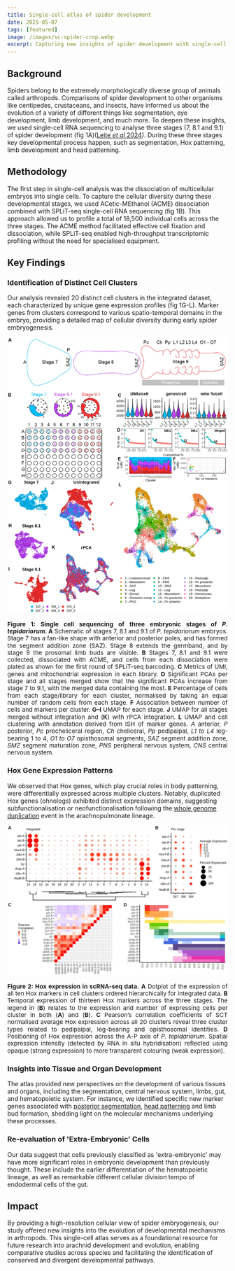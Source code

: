 ```yaml
---
title: Single-cell atlas of spider development
date: 2025-05-07
tags: [featured]
image: /images/sc-spider-crop.webp
excerpt: Capturing new insights of spider development with single-cell RNA sequencing
---
```


## Background
Spiders belong to the extremely morphologically diverse group of animals called arthropods. Comparisons of spider development to other organisms like centipedes, crustaceans, and insects, have informed us about the evolution of a variety of different things like segmentation, eye development, limb development, and much more. To deepen these insights, we used single-cell RNA sequencing to analyse three stages (7, 8.1 and 9.1) of spider development (fig 1A)(<a href="https://evodevojournal.biomedcentral.com/articles/10.1186/s13227-024-00224-4" target="_blank" rel="noopener noreferrer">Leite <i>et al</i> 2024</a>). During these three stages key developmental process happen, such as segmentation, Hox patterning, limb development and head patterning.

##  Methodology
The first step in single-cell analysis was the dissociation of multicellular embryos into single cells. To capture the cellular diversity during these developmental stages, we used ACetic-MEthanol (ACME) dissociation combined with SPLiT-seq single-cell RNA sequencing (fig 1B). This approach allowed us to profile a total of 18,500 individual cells across the three stages. The ACME method facilitated effective cell fixation and dissociation, while SPLiT-seq enabled high-throughput transcriptomic profiling without the need for specialised equipment.

## Key Findings

### Identification of Distinct Cell Clusters
Our analysis revealed 20 distinct cell clusters in the integrated dataset, each characterized by unique gene expression profiles (fig 1G-L). Marker genes from clusters correspond to various spatio-temporal domains in the embryo, providing a detailed map of cellular diversity during early spider embryogenesis.

![Spider single cell sequencing](/images/spider-sc-fig1.webp)
<p style="text-align: justify; font-size: 0.85rem; line-height: 1.2;"><b>Figure 1: Single cell sequencing of three embryonic stages of <i>P. tepidariorum</i>. </b><b>A</b> Schematic of stages 7, 8.1 and 9.1 of <i>P. tepidariorum</i> embryos. Stage 7 has a fan-like shape with anterior and posterior poles, and has formed the segment addition zone (SAZ). Stage 8 extends the germband, and by stage 9 the prosomal limb buds are visible. <b>B</b> Stages 7, 8.1 and 9.1 were collected, dissociated with ACME, and cells from each dissociation were plated as shown for the first round of SPLiT-seq barcoding. <b>C</b> Metrics of UMI, genes and mitochondrial expression in each library. <b>D</b> Significant PCAs per stage and all stages merged show that the significant PCAs increase from stage 7 to 9.1, with the merged data containing the most. <b>E</b> Percentage of cells from each stage/library for each cluster, normalised by taking an equal number of random cells from each stage. <b>F</b> Association between number of cells and markers per cluster. <b>G–I</b> UMAP for each stage. <b>J</b> UMAP for all stages merged without integration and (<b>K</b>) with rPCA integration. <b>L</b> UMAP and cell clustering with annotation derived from ISH of marker genes. <i>A</i> anterior, <i>P</i> posterior, <i>Pc</i> precheliceral region, <i>Ch</i> cheliceral, <i>Pp</i> pedipalpal, <i>L1 to L4</i> leg-bearing 1 to 4, <i>O1 to O7</i> opisthosomal segments, <i>SAZ</i> segment addition zone, <i>SMZ</i> segment maturation zone, <i>PNS</i> peripheral nervous system, <i>CNS</i> central nervous system.</p>

### Hox Gene Expression Patterns
We observed that Hox genes, which play crucial roles in body patterning, were differentially expressed across multiple clusters. Notably, duplicated Hox genes (ohnologs) exhibited distinct expression domains, suggesting subfunctionalisation or neofunctionalisation following the [whole genome duplication](/spider-wgd) event in the arachnopulmonate lineage.

![Single cell Hox analysis](/images/spider-sc-fig2.webp)
<p style="text-align: justify; font-size: 0.85rem; line-height: 1.2;"><b>Figure 2: Hox expression in scRNA-seq data.</b>  <b>A</b> Dotplot of the expression of all ten Hox markers in cell clusters ordered hierarchically for integrated data. <b>B</b> Temporal expression of thirteen Hox markers across the three stages. The legend in (<b>B</b>) relates to the expression and number of expressing cells per cluster in both (<b>A</b>) and (<b>B</b>). <b>C</b> Pearson’s correlation coefficients of SCT normalised average Hox expression across all 20 clusters reveal three cluster types related to pedipalpal, leg-bearing and opisthosomal identities. <b>D</b> Positioning of Hox expression across the A-P axis of <i>P. tepidariorum</i>. Spatial expression intensity (detected by RNA in situ hybridisation) reflected using opaque (strong expression) to more transparent colouring (weak expression).</p>

### Insights into Tissue and Organ Development
The atlas provided new perspectives on the development of various tissues and organs, including the segmentation, central nervous system, limbs, gut, and hematopoietic system. For instance, we identified specific new marker genes associated with [posterior segmentation](/spider-segmentation), [head patterning](/spider-eyes) and limb bud formation, shedding light on the molecular mechanisms underlying these processes.

### Re-evaluation of 'Extra-Embryonic' Cells
Our data suggest that cells previously classified as 'extra-embryonic' may have more significant roles in embryonic development than previously thought. These include the earlier differentiation of the hematopoietic lineage, as well as remarkable different cellular division tempo of endodermal cells of the gut.

## Impact
By providing a high-resolution cellular view of spider embryogenesis, our study offered new insights into the evolution of developmental mechanisms in arthropods. This single-cell atlas serves as a foundational resource for future research into arachnid development and evolution, enabling comparative studies across species and facilitating the identification of conserved and divergent developmental pathways.